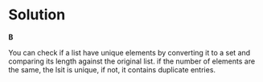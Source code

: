 # Solution

**B**

You can check if a list have unique elements by converting it to a set and comparing its length against the original list. if the number
of elements are the same, the lsit is unique, if not, it contains duplicate entries.